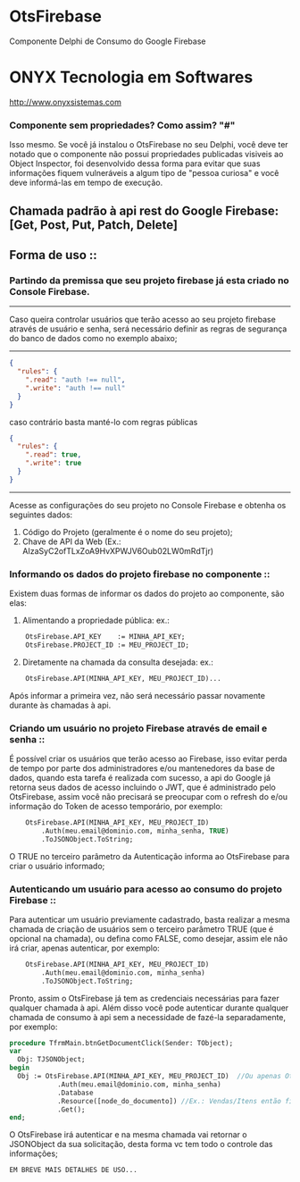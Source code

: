 # OtsFirebase
Componente Delphi de Consumo do Google Firebase

# ONYX Tecnologia em Softwares
http://www.onyxsistemas.com

### Componente sem propriedades? Como assim? "#"
Isso mesmo. Se você já instalou o OtsFirebase no seu Delphi, você deve ter notado que o componente não 
possui propriedades publicadas visiveis ao Object Inspector, foi desenvolvido dessa forma para evitar 
que suas informações fiquem vulneráveis a algum tipo de "pessoa curiosa" e você deve informá-las em tempo de execução.

## Chamada padrão à api rest do Google Firebase: [Get, Post, Put, Patch, Delete]

## Forma de uso :: 
### Partindo da premissa que seu projeto firebase já esta criado no Console Firebase. 

*********************************************************************************************************
   Caso queira controlar usuários que terão acesso ao seu projeto firebase através de usuário e senha, 
   será necessário definir as regras de segurança do banco de dados como no exemplo abaixo;
*********************************************************************************************************
```json
{
  "rules": {
    ".read": "auth !== null",
    ".write": "auth !== null"
  }
}
```
caso contrário basta manté-lo com regras públicas 
```json
{
  "rules": {
    ".read": true,
    ".write": true
  }
}
```
*********************************************************************************************************

Acesse as configurações do seu projeto no Console Firebase e obtenha os seguintes dados:
1. Código do Projeto (geralmente é o nome do seu projeto);
2. Chave de API da Web (Ex.: AIzaSyC2ofTLxZoA9HvXPWJV6Oub02LW0mRdTjr)

### Informando os dados do projeto firebase no componente ::
Existem duas formas de informar os dados do projeto ao componente, são elas: 
1. Alimentando a propriedade pública: 
ex.: 
```pascal
    OtsFirebase.API_KEY    := MINHA_API_KEY;
    OtsFirebase.PROJECT_ID := MEU_PROJECT_ID;
```    
2. Diretamente na chamada da consulta desejada: 
ex.: 
```pascal
    OtsFirebase.API(MINHA_API_KEY, MEU_PROJECT_ID)...
```    
Após informar a primeira vez, não será necessário passar novamente durante às chamadas à api.

### Criando um usuário no projeto Firebase através de email e senha ::
É possível criar os usuários que terão acesso ao Firebase, isso evitar perda de tempo por parte 
dos administradores e/ou mantenedores da base de dados, quando esta tarefa é realizada com sucesso, 
a api do Google já retorna seus dados de acesso incluindo o JWT, que é administrado pelo OtsFirebase, 
assim você não precisará se preocupar com o refresh do e/ou informação do Token de acesso temporário,
por exemplo: 
```pascal
    OtsFirebase.API(MINHA_API_KEY, MEU_PROJECT_ID)
        .Auth(meu.email@dominio.com, minha_senha, TRUE)
        .ToJSONObject.ToString;
```
O TRUE no terceiro parâmetro da Autenticação informa ao OtsFirebase para criar o usuário informado;

### Autenticando um usuário para acesso ao consumo do projeto Firebase ::
Para autenticar um usuário previamente cadastrado, basta realizar a mesma chamada de criação de usuários sem 
o terceiro parâmetro TRUE (que é opcional na chamada), ou defina como FALSE, como desejar, assim ele não irá criar, apenas autenticar,
por exemplo:
```pascal
    OtsFirebase.API(MINHA_API_KEY, MEU_PROJECT_ID)
        .Auth(meu.email@dominio.com, minha_senha)
        .ToJSONObject.ToString;
```    
Pronto, assim o OtsFirebase já tem as credenciais necessárias para fazer qualquer chamada à api. 
Além disso você pode autenticar durante qualquer chamada de consumo à api sem a necessidade de fazé-la separadamente, 
por exemplo: 
```pascal
procedure TfrmMain.btnGetDocumentClick(Sender: TObject);
var
  Obj: TJSONObject;
begin
  Obj := OtsFirebase.API(MINHA_API_KEY, MEU_PROJECT_ID)  //Ou apenas OtsFirebase.Auth(meu.email@dominio.com, minha_senha)...
            .Auth(meu.email@dominio.com, minha_senha)
            .Database
            .Resource([node_do_documento]) //Ex.: Vendas/Itens então ficaria assim: .Resource(['Vendas', 'Itens'])
            .Get();    
end;    
```
O OtsFirebase irá autenticar e na mesma chamada vai retornar o JSONObject da sua solicitação, desta forma vc tem 
todo o controle das informações;




    EM BREVE MAIS DETALHES DE USO...
    





